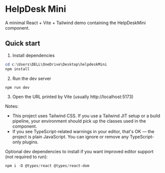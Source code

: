 # HelpDesk Mini

A minimal React + Vite + Tailwind demo containing the HelpDeskMini component.

## Quick start

1. Install dependencies

```powershell
cd c:\Users\DELL\OneDrive\Desktop\helpdeskMini
npm install
```

2. Run the dev server

```powershell
npm run dev
```

3. Open the URL printed by Vite (usually http://localhost:5173)

Notes:
- This project uses Tailwind CSS. If you use a Tailwind JIT setup or a build pipeline, your environment should pick up the classes used in the component.
- If you see TypeScript-related warnings in your editor, that's OK — the project is plain JavaScript. You can ignore or remove any TypeScript-only plugins.

Optional dev dependencies to install if you want improved editor support (not required to run):

```powershell
npm i -D @types/react @types/react-dom
```
